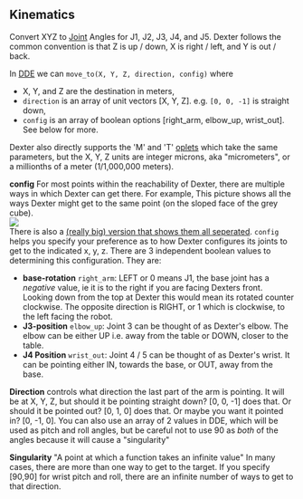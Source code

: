 ## Kinematics
Convert XYZ to [Joint](Joints) Angles for J1, J2, J3, J4, and J5. Dexter follows the common convention is that Z is up / down, X is right / left, and Y is out / back. 

In [DDE](DDE) we can `move_to(X, Y, Z, direction, config)` where 
- X, Y, and Z are the destination in meters, 
- `direction` is an array of unit vectors [X, Y, Z]. e.g. `[0, 0, -1]` is straight down,
- `config` is an array of boolean options [right_arm, elbow_up, wrist_out]. See below for more.

Dexter also directly supports the 'M' and 'T' [oplets](command-oplets) which take the same parameters, but the X, Y, Z units are integer microns, aka "micrometers", or a millionths of a meter (1/1,000,000 meters).

**config** For most points within the reachability of Dexter, there are multiple ways in which Dexter can get there. For example, This picture shows all the ways Dexter might get to the same point (on the sloped face of the grey cube).
<BR><img src="https://github.com/JamesNewton/AdvancedRoboticsWithJavascript/blob/master/docs/Configurations.png?raw=true">
<BR>There is also a [(really big) version that shows them all seperated](https://raw.githubusercontent.com/cfry/dde/master/doc/coor_images/Configurations.png). `config` helps you specify your preference as to how Dexter configures its joints to get to the indicated x, y, z. There are 3 independent boolean values to determining this configuration. They are:
- **base-rotation** `right_arm`: LEFT or 0 means J1, the base joint has a _negative_ value, ie it is to the right if you are facing Dexters front. Looking down from the top at Dexter this would mean its rotated counter clockwise. The opposite direction is RIGHT, or 1 which is clockwise, to the left facing the robot.
- **J3-position** `elbow_up`: Joint 3 can be thought of as Dexter's elbow. The elbow can be either UP i.e. away from the table or DOWN, closer to the table.
- **J4 Position** `wrist_out`: Joint 4 / 5 can be thought of as Dexter's wrist. It can be pointing either IN, towards the base, or OUT, away from the base.

**Direction** controls what direction the last part of the arm is pointing. It will be at X, Y, Z, but should it be pointing straight down? [0, 0, -1] does that. Or should it be pointed out? [0, 1, 0] does that. Or maybe you want it pointed in? [0, -1, 0]. You can also use an array of 2 values in DDE, which will be used as pitch and roll angles, but be careful not to use 90 as _both_ of the angles because it will cause a "singularity"

**Singularity**  "A point at which a function takes an infinite value" In many cases, there are more than one way to get to the target. If you specify [90,90] for wrist pitch and roll, there are an infinite number of ways to get to that direction.

